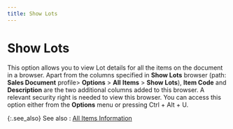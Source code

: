 ```yaml
---
title: Show Lots
---
```


# Show Lots


This option allows you to view Lot details for all the items on the  document in a browser. Apart from the columns specified in **Show 
 Lots** browser (path: **Sales Document**  profile> **Options** > **All** **Items**  > **Show Lots**), **Item 
 Code** and **Description** are  the two additional columns added to this browser. A relevant security  right is needed to view this browser. You can access this option either  from the **Options** menu or pressing  Ctrl + Alt + U.


{:.see_also}
See also
: [All  Items Information]({{site.sp_baseurl}}/sales-docs/docs-profile/options/all-items/all_items_information_options_sales.html)
